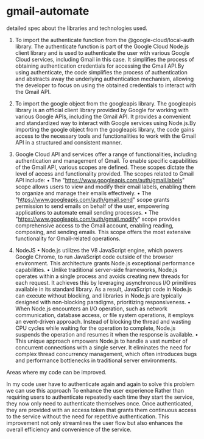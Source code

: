 # gmail-automate
detailed spec about the libraries and technologies used. 

1.	To import the authenticate function from the @google-cloud/local-auth library.
The authenticate function is part of the Google Cloud Node.js client library and is used to authenticate the user with various Google Cloud services, including Gmail in this case. It simplifies the process of obtaining authentication credentials for accessing the Gmail API.By using authenticate, the code simplifies the process of authentication and abstracts away the underlying authentication mechanism, allowing the developer to focus on using the obtained credentials to interact with the Gmail API.

2.	To import the google object from the googleapis library.
The googleapis library is an official client library provided by Google for working with various Google APIs, including the Gmail API. It provides a convenient and standardized way to interact with Google services using Node.js.By importing the google object from the googleapis library, the code gains access to the necessary tools and functionalities to work with the Gmail API in a structured and consistent manner.

3.	Google Cloud API and services offer a range of functionalities, including authentication and management of Gmail. To enable specific capabilities of the Gmail API, various scopes are defined. These scopes dictate the level of access and functionality provided. The scopes related to Gmail API include:
•	The "https://www.googleapis.com/auth/gmail.labels" scope allows users to view and modify their email labels, enabling them to organize and manage their emails effectively.
•	The "https://www.googleapis.com/auth/gmail.send" scope grants permission to send emails on behalf of the user, empowering applications to automate email sending processes.
•	The "https://www.googleapis.com/auth/gmail.modify" scope provides comprehensive access to the Gmail account, enabling reading, composing, and sending emails. This scope offers the most extensive functionality for Gmail-related operations.

4.	NodeJS
•	Node.js utilizes the V8 JavaScript engine, which powers Google Chrome, to run JavaScript code outside of the browser environment. This architecture grants Node.js exceptional performance capabilities.
•	Unlike traditional server-side frameworks, Node.js operates within a single process and avoids creating new threads for each request. It achieves this by leveraging asynchronous I/O primitives available in its standard library. As a result, JavaScript code in Node.js can execute without blocking, and libraries in Node.js are typically designed with non-blocking paradigms, prioritizing responsiveness.
•	When Node.js encounters an I/O operation, such as network communication, database access, or file system operations, it employs an event-driven approach. Instead of blocking the thread and wasting CPU cycles while waiting for the operation to complete, Node.js suspends the operation and resumes it when the response is available.
•	This unique approach empowers Node.js to handle a vast number of concurrent connections with a single server. It eliminates the need for complex thread concurrency management, which often introduces bugs and performance bottlenecks in traditional server environments.


Areas where my code can be improved.

In my code user have to authenticate again and again to solve this problem we can use this approach 
To enhance the user experience Rather than requiring users to authenticate repeatedly each time they start the service, they now only need to authenticate themselves once. Once authenticated, they are provided with an access token that grants them continuous access to the service without the need for repetitive authentication. This improvement not only streamlines the user flow but also enhances the overall efficiency and convenience of the service.
